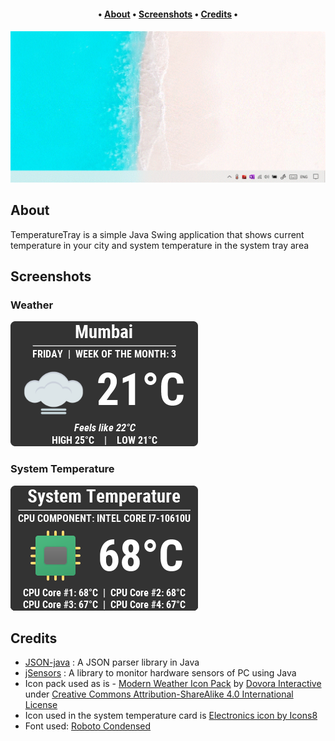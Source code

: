 <!-- <h1 align="center">
  <img src="https://raw.githubusercontent.com/PankajRPandey/TemperatureTray/master/src/resources/temperaturetray.png" alt="🌡TemperatureTray" width="800">
</h1> -->

<h4 align="center">  •
  <a href="#about">About</a> •
  <a href="#screenshots">Screenshots</a> •
  <a href="#credits">Credits</a> •
</h4>

<h4 align="center">

![TemperatureTray](images/gifs/tt_win10.gif)

</h4>

## About

TemperatureTray is a simple Java Swing application that shows current temperature in your city and system temperature in the system tray area


## Screenshots

### Weather
![Weather Panel](images/screenshots/tt_weather_panel.png)

### System Temperature
![System Panel](images/screenshots/tt_system_panel.png)


## Credits

- [JSON-java](https://github.com/stleary/JSON-java) : A JSON parser library in Java
- [jSensors](https://github.com/profesorfalken/jSensors) : A library to monitor hardware sensors of PC using Java 
- Icon pack used as is - [Modern Weather Icon Pack](https://www.dovora.com/resources/weather-icons/) by [Dovora Interactive](https://www.dovora.com/) under [Creative Commons Attribution-ShareAlike 4.0 International License](https://creativecommons.org/licenses/by-sa/4.0/)
- Icon used in the system temperature card is [Electronics icon by Icons8](https://icons8.com/icon/Gfc8pij0bpLN/electronics)
- Font used: [Roboto Condensed](https://fonts.google.com/specimen/Roboto+Condensed)

